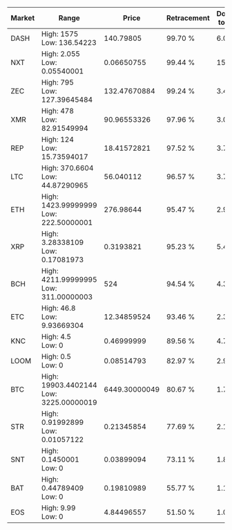 | Market | Range | Price| Retracement | Doubles to 50% |
| --- | --- | --- | --- | --- |
| DASH | High: 1575<br />Low: 136.54223 | 140.79805 | 99.70 % | 6.08 |
| NXT | High: 2.055<br />Low: 0.05540001 | 0.06650755 | 99.44 % | 15.87 |
| ZEC | High: 795<br />Low: 127.39645484 | 132.47670884 | 99.24 % | 3.48 |
| XMR | High: 478<br />Low: 82.91549994 | 90.96553326 | 97.96 % | 3.08 |
| REP | High: 124<br />Low: 15.73594017 | 18.41572821 | 97.52 % | 3.79 |
| LTC | High: 370.6604<br />Low: 44.87290965 | 56.040112 | 96.57 % | 3.71 |
| ETH | High: 1423.99999999<br />Low: 222.50000001 | 276.98644 | 95.47 % | 2.97 |
| XRP | High: 3.28338109<br />Low: 0.17081973 | 0.3193821 | 95.23 % | 5.41 |
| BCH | High: 4211.99999995<br />Low: 311.00000003 | 524 | 94.54 % | 4.32 |
| ETC | High: 46.8<br />Low: 9.93669304 | 12.34859524 | 93.46 % | 2.30 |
| KNC | High: 4.5<br />Low: 0 | 0.46999999 | 89.56 % | 4.79 |
| LOOM | High: 0.5<br />Low: 0 | 0.08514793 | 82.97 % | 2.94 |
| BTC | High: 19903.4402144<br />Low: 3225.00000019 | 6449.30000049 | 80.67 % | 1.79 |
| STR | High: 0.91992899<br />Low: 0.01057122 | 0.21345854 | 77.69 % | 2.18 |
| SNT | High: 0.1450001<br />Low: 0 | 0.03899094 | 73.11 % | 1.86 |
| BAT | High: 0.44789409<br />Low: 0 | 0.19810989 | 55.77 % | 1.13 |
| EOS | High: 9.99<br />Low: 0 | 4.84496557 | 51.50 % | 1.03 |
